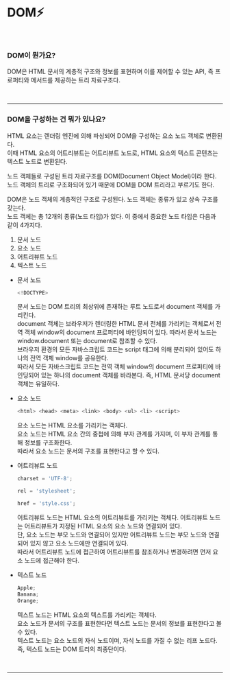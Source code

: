 # DOM⚡️

<br/>

### DOM이 뭔가요?

DOM은 HTML 문서의 계층적 구조와 정보를 표현하며 이를 제어할 수 있는 API, 즉 프로퍼티와 메서드를 제공하는 트리 자료구조다.

<br/>

---

### DOM을 구성하는 건 뭐가 있나요?

HTML 요소는 렌더링 엔진에 의해 파싱되어 DOM을 구성하는 요소 노드 객체로 변환된다.  
이때 HTML 요소의 어트리뷰트는 어트리뷰트 노드로, HTML 요소의 텍스트 콘텐츠는 텍스트 노드로 변환된다.

노드 객체들로 구성된 트리 자료구조를 DOM(Document Object Model)이라 한다.  
노드 객체의 트리로 구조화되어 있기 때문에 DOM을 DOM 트리라고 부르기도 한다.

DOM은 노드 객체의 계층적인 구조로 구성된다. 노드 객체는 종류가 있고 상속 구조를 갖는다.  
노드 객체는 총 12개의 종류(노드 타입)가 있다. 이 중에서 중요한 노드 타입은 다음과 같이 4가지다.

1. 문서 노드
2. 요소 노드
3. 어트리뷰트 노드
4. 텍스트 노드

- 문서 노드

  ```javascript
  <!DOCTYPE>
  ```

  문서 노드는 DOM 트리의 최상위에 존재하는 루트 노드로서 document 객체를 가리킨다.  
  document 객체는 브라우저가 렌더링한 HTML 문서 전체를 가리키는 객체로서 전역 객체 window의 document 프로퍼티에 바인딩되어 있다. 따라서 문서 노드는 window.document 또는 document로 참조할 수 있다.  
  브라우저 환경의 모든 자바스크립트 코드는 script 태그에 의해 분리되어 있어도 하나의 전역 객체 window를 공유한다.  
  따라서 모든 자바스크립트 코드는 전역 객체 window의 document 프로퍼티에 바인딩되어 있는 하나의 document 객체를 바라본다. 즉, HTML 문서당 document 객체는 유일하다.

- 요소 노드

  ```javascript
  <html> <head> <meta> <link> <body> <ul> <li> <script>
  ```

  요소 노드는 HTML 요소를 가리키는 객체다.  
  요소 노드는 HTML 요소 간의 중첩에 의해 부자 관계를 가지며, 이 부자 관계를 통해 정보를 구조화한다.  
  따라서 요소 노드는 문서의 구조를 표현한다고 할 수 있다.

- 어트리뷰트 노드

  ```javascript
  charset = 'UTF-8';

  rel = 'stylesheet';

  href = 'style.css';
  ```

  어트리뷰트 노드는 HTML 요소의 어트리뷰트를 가리키는 객체다. 어트리뷰트 노드는 어트리뷰트가 지정된 HTML 요소의 요소 노드와 연결되어 있다.  
  단, 요소 노드는 부모 노드와 연결되어 있지만 어트리뷰트 노드는 부모 노드와 연결되어 있지 않고 요소 노드에만 연결되어 있다.  
  따라서 어트리뷰트 노드에 접근하여 어트리뷰트를 참조하거나 변경하려면 먼저 요소 노드에 접근해야 한다.

- 텍스트 노드

  ```javascript
  Apple;
  Banana;
  Orange;
  ```

  텍스트 노드는 HTML 요소의 텍스트를 가리키는 객체다.  
   요소 노드가 문서의 구조를 표현한다면 텍스트 노드는 문서의 정보를 표현한다고 볼 수 있다.  
   텍스트 노드는 요소 노드의 자식 노드이며, 자식 노드를 가질 수 없는 리프 노드다.  
   즉, 텍스트 노드는 DOM 트리의 최종단이다.

<br/>

---
